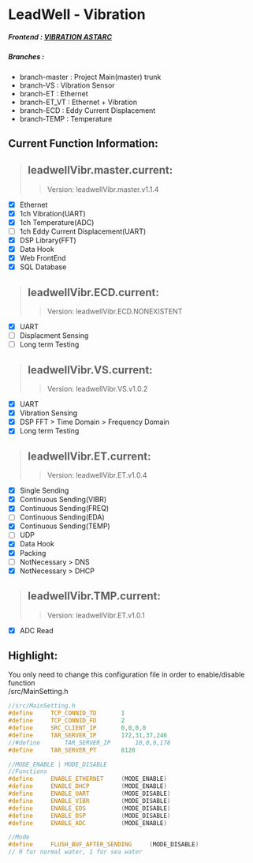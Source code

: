# LeadWell - Vibration  
##### Frontend :  [VIBRATION ASTARC](http://vibr.astarc.tk/)  
##### Branches :  
- branch-master : Project Main(master) trunk  
- branch-VS : Vibration Sensor  
- branch-ET : Ethernet  
- branch-ET_VT : Ethernet + Vibration  
- branch-ECD : Eddy Current Displacement  
- branch-TEMP : Temperature  

## Current Function Information:  
> ## leadwellVibr.master.current:  
>> Version: leadwellVibr.master.v1.1.4  
- [x] Ethernet  
- [x] 1ch Vibration(UART)  
- [x] 1ch Temperature(ADC)  
- [ ] 1ch Eddy Current Displacement(UART)  
- [x] DSP Library(FFT)  
- [x] Data Hook  
- [x] Web FrontEnd  
- [x] SQL Database  
> ## leadwellVibr.ECD.current:  
>> Version: leadwellVibr.ECD.NONEXISTENT  
- [x] UART  
- [ ] Displacment Sensing  
- [ ] Long term Testing  
> ## leadwellVibr.VS.current:  
>> Version: leadwellVibr.VS.v1.0.2  
- [x] UART  
- [x] Vibration Sensing  
- [x] DSP FFT > Time Domain > Frequency Domain  
- [x] Long term Testing  
> ## leadwellVibr.ET.current:  
>> Version: leadwellVibr.ET.v1.0.4  
- [x]  Single Sending  
- [x]  Continuous Sending(VIBR)  
- [x]  Continuous Sending(FREQ)  
- [ ]  Continuous Sending(EDA)  
- [x]  Continuous Sending(TEMP)  
- [ ]  UDP  
- [x]  Data Hook  
- [x]  Packing  
- [ ]  NotNecessary > DNS  
- [x]  NotNecessary > DHCP  
> ## leadwellVibr.TMP.current:  
>> Version: leadwellVibr.ET.v1.0.1  
- [x]  ADC Read  

## Highlight: 
You only need to change this configuration file in order to enable/disable function  
/src/MainSetting.h
```cpp  
//src/MainSetting.h
#define		TCP_CONNID_TD		1
#define		TCP_CONNID_FD		2
#define		SRC_CLIENT_IP		0,0,0,0	
#define		TAR_SERVER_IP		172,31,37,246
//#define		TAR_SERVER_IP		10,0,0,178
#define		TAR_SERVER_PT		8120

//MODE_ENABLE | MODE_DISABLE
//Functions
#define		ENABLE_ETHERNET		(MODE_ENABLE)
#define		ENABLE_DHCP			(MODE_ENABLE)
#define		ENABLE_UART			(MODE_DISABLE)
#define		ENABLE_VIBR			(MODE_DISABLE)
#define		ENABLE_EDS			(MODE_DISABLE)
#define		ENABLE_DSP			(MODE_DISABLE)
#define		ENABLE_ADC			(MODE_ENABLE)

//Mode
#define		FLUSH_BUF_AFTER_SENDING		(MODE_DISABLE)
// 0 for normal water, 1 for sea water
``` 